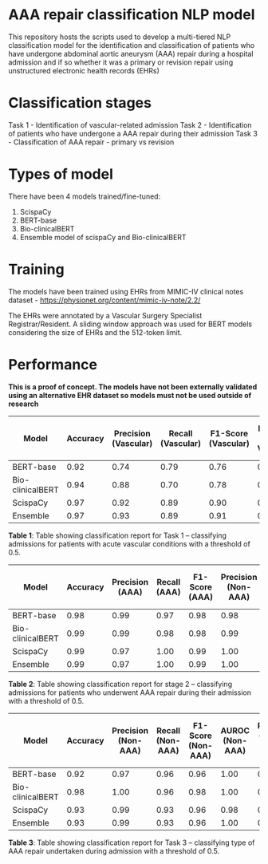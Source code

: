 # AAA repair classification NLP model

This repository hosts the scripts used to develop a multi-tiered NLP classification model for the identification and classification of patients who have undergone abdominal aortic aneurysm (AAA) repair during a hospital admission and if so whether it was a primary or revision repair using unstructured electronic health records (EHRs)

# Classification stages

Task 1 - Identification of vascular-related admission
Task 2 - Identification of patients who have undergone a AAA repair during their admission
Task 3 - Classification of AAA repair - primary vs revision

# Types of model
There have been 4 models trained/fine-tuned:
1. ScispaCy
2. BERT-base
3. Bio-clinicalBERT
4. Ensemble model of scispaCy and Bio-clinicalBERT

# Training
The models have been trained using EHRs from MIMIC-IV clinical notes dataset - https://physionet.org/content/mimic-iv-note/2.2/

The EHRs were annotated by a Vascular Surgery Specialist Registrar/Resident. A sliding window approach was used for BERT models considering the size of EHRs and the 512-token limit.

# Performance
**This is a proof of concept. The models have not been externally validated using an alternative EHR dataset so models must not be used outside of research**

| Model             | Accuracy | Precision (Vascular) | Recall (Vascular) | F1-Score (Vascular) | Precision (Non-Vascular) | Recall (Non-Vascular) | F1-Score (Non-Vascular) |
|-------------------|----------|----------------------|-------------------|---------------------|--------------------------|-----------------------|-------------------------|
| BERT-base         | 0.92     | 0.74                 | 0.79              | 0.76                | 0.96                     | 0.95                  | 0.95                    |
| Bio-clinicalBERT  | 0.94     | 0.88                 | 0.70              | 0.78                | 0.95                     | 0.98                  | 0.96                    |
| ScispaCy          | 0.97     | 0.92                 | 0.89              | 0.90                | 0.98                     | 0.98                  | 0.98                    |
| Ensemble          | 0.97     | 0.93                 | 0.89              | 0.91                | 0.98                     | 0.99                  | 0.98                    |

**Table 1**: Table showing classification report for Task 1 – classifying admissions for patients with acute vascular conditions with a threshold of 0.5.

| Model             | Accuracy | Precision (AAA) | Recall (AAA) | F1-Score (AAA) | Precision (Non-AAA) | Recall (Non-AAA) | F1-Score (Non-AAA) |
|-------------------|----------|-----------------|--------------|----------------|---------------------|------------------|--------------------|
| BERT-base         | 0.98     | 0.99            | 0.97         | 0.98           | 0.98                | 0.99             | 0.99               |
| Bio-clinicalBERT  | 0.99     | 0.99            | 0.98         | 0.98           | 0.99                | 0.99             | 0.99               |
| ScispaCy          | 0.99     | 0.97            | 1.00         | 0.99           | 1.00                | 0.98             | 0.99               |
| Ensemble          | 0.99     | 0.97            | 1.00         | 0.99           | 1.00                | 0.98             | 0.99               |

**Table 2**: Table showing classification report for stage 2 – classifying admissions for patients who underwent AAA repair during their admission with a threshold of 0.5.

| Model             | Accuracy | Precision (Non-AAA) | Recall (Non-AAA) | F1-Score (Non-AAA) | AUROC (Non-AAA) | Precision (Primary AAA repair) | Recall (Primary AAA repair) | F1-Score (Primary AAA repair) | AUROC (Primary AAA repair) | Precision (Revision AAA repair) | Recall (Revision AAA repair) | F1-Score (Revision AAA repair) | AUROC (Revision AAA repair) |
|-------------------|----------|---------------------|------------------|--------------------|----------------|---------------------------------|-----------------------------|-------------------------------|----------------------------|--------------------------------|------------------------------|--------------------------------|-----------------------------|
| BERT-base         | 0.92     | 0.97                | 0.96             | 0.96               | 1.00           | 0.90                            | 0.95                        | 0.93                          | 0.98                       | 0.86                           | 0.72                         | 0.78                           | 0.96                        |
| Bio-clinicalBERT  | 0.98     | 1.00                | 0.96             | 0.98               | 1.00           | 0.97                            | 0.99                        | 0.98                          | 1.00                       | 0.96                           | 1.00                         | 0.98                           | 1.00                        |
| ScispaCy          | 0.93     | 0.99                | 0.93             | 0.96               | 0.98           | 0.93                            | 0.93                        | 0.93                          | 0.97                       | 0.79                           | 0.92                         | 0.85                           | 0.98                        |
| Ensemble          | 0.93     | 0.99                | 0.93             | 0.96               | 1.00           | 0.93                            | 0.94                        | 0.94                         | 0.99                       | 0.82                           | 0.92                         | 0.87                           | 0.99                        |

**Table 3**: Table showing classification report for Task 3 – classifying type of AAA repair undertaken during admission with a threshold of 0.5.





